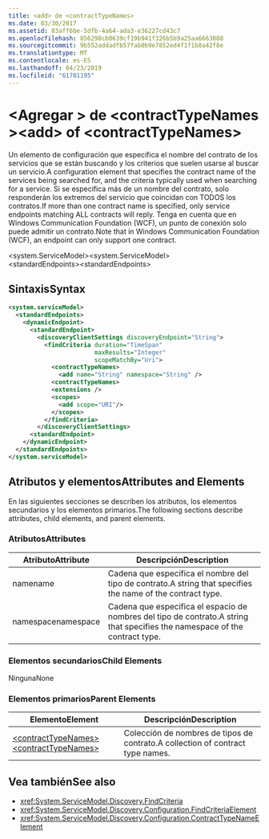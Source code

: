 ```yaml
---
title: <add> de <contractTypeNames>
ms.date: 03/30/2017
ms.assetid: 03aff6be-5dfb-4a64-ada3-e36227cd43c7
ms.openlocfilehash: 856298cb0639cf19b941f326b5b9a25aa6663088
ms.sourcegitcommit: 9b552addadfb57fab0b9e7852ed4f1f1b8a42f8e
ms.translationtype: MT
ms.contentlocale: es-ES
ms.lasthandoff: 04/23/2019
ms.locfileid: "61701195"
---
```

# <a name="add-of-contracttypenames"></a><span data-ttu-id="ccc84-102">\<Agregar > de \<contractTypeNames ></span><span class="sxs-lookup"><span data-stu-id="ccc84-102">\<add> of \<contractTypeNames></span></span>
<span data-ttu-id="ccc84-103">Un elemento de configuración que especifica el nombre del contrato de los servicios que se están buscando y los criterios que suelen usarse al buscar un servicio.</span><span class="sxs-lookup"><span data-stu-id="ccc84-103">A configuration element that specifies the contract name of the services being searched for, and the criteria typically used when searching for a service.</span></span> <span data-ttu-id="ccc84-104">Si se especifica más de un nombre del contrato, solo responderán los extremos del servicio que coincidan con TODOS los contratos.</span><span class="sxs-lookup"><span data-stu-id="ccc84-104">If more than one contract name is specified, only service endpoints matching ALL contracts will reply.</span></span> <span data-ttu-id="ccc84-105">Tenga en cuenta que en Windows Communication Foundation (WCF), un punto de conexión solo puede admitir un contrato.</span><span class="sxs-lookup"><span data-stu-id="ccc84-105">Note that in Windows Communication Foundation (WCF), an endpoint can only support one contract.</span></span>  
  
 <span data-ttu-id="ccc84-106">\<system.ServiceModel></span><span class="sxs-lookup"><span data-stu-id="ccc84-106">\<system.ServiceModel></span></span>  
<span data-ttu-id="ccc84-107">\<standardEndpoints></span><span class="sxs-lookup"><span data-stu-id="ccc84-107">\<standardEndpoints></span></span>  
  
## <a name="syntax"></a><span data-ttu-id="ccc84-108">Sintaxis</span><span class="sxs-lookup"><span data-stu-id="ccc84-108">Syntax</span></span>  
  
```xml  
<system.serviceModel>
  <standardEndpoints>
    <dynamicEndpoint>
      <standardEndpoint>
        <discoveryClientSettings discoveryEndpoint="String">
          <findCriteria duration="TimeSpan"
                        maxResults="Integer"
                        scopeMatchBy="Uri">
            <contractTypeNames>
              <add name="String" namespace="String" />
            <contractTypeNames>
            <extensions />
            <scopes>
              <add scope="URI"/>
            </scopes>
          </findCriteria>
        </discoveryClientSettings>
      <standardEndpoint>
    </dynamicEndpoint>
  </standardEndpoints>
</system.serviceModel>
```  
  
## <a name="attributes-and-elements"></a><span data-ttu-id="ccc84-109">Atributos y elementos</span><span class="sxs-lookup"><span data-stu-id="ccc84-109">Attributes and Elements</span></span>  
 <span data-ttu-id="ccc84-110">En las siguientes secciones se describen los atributos, los elementos secundarios y los elementos primarios.</span><span class="sxs-lookup"><span data-stu-id="ccc84-110">The following sections describe attributes, child elements, and parent elements.</span></span>  
  
### <a name="attributes"></a><span data-ttu-id="ccc84-111">Atributos</span><span class="sxs-lookup"><span data-stu-id="ccc84-111">Attributes</span></span>  
  
|<span data-ttu-id="ccc84-112">Atributo</span><span class="sxs-lookup"><span data-stu-id="ccc84-112">Attribute</span></span>|<span data-ttu-id="ccc84-113">Descripción</span><span class="sxs-lookup"><span data-stu-id="ccc84-113">Description</span></span>|  
|---------------|-----------------|  
|<span data-ttu-id="ccc84-114">name</span><span class="sxs-lookup"><span data-stu-id="ccc84-114">name</span></span>|<span data-ttu-id="ccc84-115">Cadena que especifica el nombre del tipo de contrato.</span><span class="sxs-lookup"><span data-stu-id="ccc84-115">A string that specifies the name of the contract type.</span></span>|  
|<span data-ttu-id="ccc84-116">namespace</span><span class="sxs-lookup"><span data-stu-id="ccc84-116">namespace</span></span>|<span data-ttu-id="ccc84-117">Cadena que especifica el espacio de nombres del tipo de contrato.</span><span class="sxs-lookup"><span data-stu-id="ccc84-117">A string that specifies the namespace of the contract type.</span></span>|  
  
### <a name="child-elements"></a><span data-ttu-id="ccc84-118">Elementos secundarios</span><span class="sxs-lookup"><span data-stu-id="ccc84-118">Child Elements</span></span>  
 <span data-ttu-id="ccc84-119">Ninguna</span><span class="sxs-lookup"><span data-stu-id="ccc84-119">None</span></span>  
  
### <a name="parent-elements"></a><span data-ttu-id="ccc84-120">Elementos primarios</span><span class="sxs-lookup"><span data-stu-id="ccc84-120">Parent Elements</span></span>  
  
|<span data-ttu-id="ccc84-121">Elemento</span><span class="sxs-lookup"><span data-stu-id="ccc84-121">Element</span></span>|<span data-ttu-id="ccc84-122">Descripción</span><span class="sxs-lookup"><span data-stu-id="ccc84-122">Description</span></span>|  
|-------------|-----------------|  
|[<span data-ttu-id="ccc84-123">\<contractTypeNames></span><span class="sxs-lookup"><span data-stu-id="ccc84-123">\<contractTypeNames></span></span>](../../../../../docs/framework/configure-apps/file-schema/wcf/contracttypenames.md)|<span data-ttu-id="ccc84-124">Colección de nombres de tipos de contrato.</span><span class="sxs-lookup"><span data-stu-id="ccc84-124">A collection of contract type names.</span></span>|  
  
## <a name="see-also"></a><span data-ttu-id="ccc84-125">Vea también</span><span class="sxs-lookup"><span data-stu-id="ccc84-125">See also</span></span>

- <xref:System.ServiceModel.Discovery.FindCriteria>
- <xref:System.ServiceModel.Discovery.Configuration.FindCriteriaElement>
- <xref:System.ServiceModel.Discovery.Configuration.ContractTypeNameElement>
